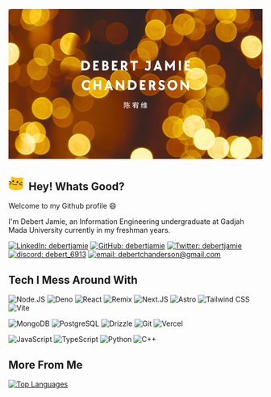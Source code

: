 ![Hey, it's me!](readme-assets/banner.png)

## <img src="readme-assets/meow_noddies.gif" alt="Meow noddies" height="30"> &nbsp;Hey! Whats Good?

Welcome to my Github profile 😄

I'm Debert Jamie, an Information Engineering undergraduate at Gadjah Mada University currently in my freshman years.

[![LinkedIn: debertjamie](https://img.shields.io/badge/debertjamie-%230077B5.svg?&style=for-the-badge&logo=linkedin&logoColor=white)](https://linkedin.com/in/debertjamie)
[![GitHub: debertjamie](https://img.shields.io/badge/debertjamie-%2312100E.svg?&style=for-the-badge&logo=github&logoColor=white)](https://github.com/debertjamie)
[![Twitter: debertjamie](https://img.shields.io/badge/debertjamie-%2314171A.svg?&style=for-the-badge&logo=x&logoColor=white)](https://twitter.com/debertjamie)
[![discord: debert_6913](https://img.shields.io/badge/debert__6913-%235865F2.svg?&style=for-the-badge&logo=discord&logoColor=white)](https://discordapp.com/users/755773452756975646)
[![email: debertchanderson@gmail.com](https://img.shields.io/badge/email-%233E65CF.svg?&style=for-the-badge&logo=gmail&logoColor=white)](mailto:debertchanderson@gmail.com)

## Tech I Mess Around With

![Node.JS](https://img.shields.io/badge/NodeJS-%233c873a.svg?&style=flat-square&logo=node.js&logoColor=white)
![Deno](https://img.shields.io/badge/Deno-%23202120.svg?&style=flat-square&logo=deno&logoColor=white)
![React](https://img.shields.io/badge/React-%2335d1cb.svg?&style=flat-square&logo=react&logoColor=white)
![Remix](https://img.shields.io/badge/Remix-%232b3434.svg?&style=flat-square&logo=remix&logoColor=white)
![Next.JS](https://img.shields.io/badge/NextJS-%23262323.svg?&style=flat-square&logo=next.js&logoColor=white)
![Astro](https://img.shields.io/badge/Astro-%23BC52EE.svg?&style=flat-square&logo=astro&logoColor=white)
![Tailwind CSS](https://img.shields.io/badge/TailwindCSS-%2306b6d4.svg?&style=flat-square&logo=tailwind%20css&logoColor=white)
![Vite](https://img.shields.io/badge/Vite-%23646CFF.svg?&style=flat-square&logo=vite&logoColor=white)

![MongoDB](https://img.shields.io/badge/MongoDB-%2347a248.svg?&style=flat-square&logo=mongodb&logoColor=white)
![PostgreSQL](https://img.shields.io/badge/PostgreSQL-%234169E1.svg?&style=flat-square&logo=postgresql&logoColor=white)
![Drizzle](https://img.shields.io/badge/Drizzle-%2392BD2B.svg?&style=flat-square&logo=drizzle&logoColor=white)
![Git](https://img.shields.io/badge/Git-%23f05032.svg?&style=flat-square&logo=git&logoColor=white)
![Vercel](https://img.shields.io/badge/Vercel-%23000000.svg?&style=flat-square&logo=vercel&logoColor=white)

![JavaScript](https://img.shields.io/badge/JavaScript-%23fd9f04.svg?&style=flat-square&logo=javascript&logoColor=white)
![TypeScript](https://img.shields.io/badge/TypeScript-%233178c6.svg?&style=flat-square&logo=typescript&logoColor=white)
![Python](https://img.shields.io/badge/Python-%233776ab.svg?&style=flat-square&logo=python&logoColor=white)
![C++](https://img.shields.io/badge/C%2b%2b-%2300599c.svg?&style=flat-square&logo=c%2b%2b&logoColor=white)

## More From Me

[![Top Languages](https://github-readme-stats.vercel.app/api/top-langs/?username=debertjamie&hide_progress=true&layout=compact&theme=merko&hide_border=true&locale=cn)](https://github.com/debertjamie)

